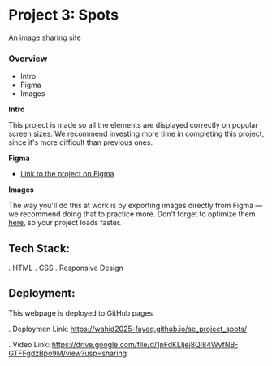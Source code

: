 # Project 3: Spots

An image sharing site

### Overview

- Intro
- Figma
- Images

**Intro**

This project is made so all the elements are displayed correctly on popular screen sizes. We recommend investing more time in completing this project, since it's more difficult than previous ones.

**Figma**

- [Link to the project on Figma](https://www.figma.com/file/BBNm2bC3lj8QQMHlnqRsga/Sprint-3-Project-%E2%80%94-Spots?type=design&node-id=2%3A60&mode=design&t=afgNFybdorZO6cQo-1)

**Images**

The way you'll do this at work is by exporting images directly from Figma — we recommend doing that to practice more. Don't forget to optimize them [here](https://tinypng.com/), so your project loads faster.

## Tech Stack:

. HTML
. CSS
. Responsive Design

## Deployment:

This webpage is deployed to GitHub pages

. Deploymen Link: https://wahid2025-fayeq.github.io/se_project_spots/

. Video Link: https://drive.google.com/file/d/1pFdKLIjej8Qi84WyfNB-GTFFgdzBpo9M/view?usp=sharing
